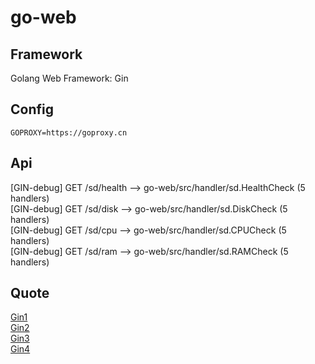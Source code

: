 # go-web

## Framework

Golang Web Framework: Gin

## Config

`GOPROXY=https://goproxy.cn`

## Api

[GIN-debug] GET    /sd/health                --> go-web/src/handler/sd.HealthCheck (5 handlers)  
[GIN-debug] GET    /sd/disk                  --> go-web/src/handler/sd.DiskCheck (5 handlers)  
[GIN-debug] GET    /sd/cpu                   --> go-web/src/handler/sd.CPUCheck (5 handlers)  
[GIN-debug] GET    /sd/ram                   --> go-web/src/handler/sd.RAMCheck (5 handlers)  

## Quote

[Gin1](https://github.com/WeisonWei/apiserver_demos)  
[Gin2](https://www.jianshu.com/p/a31e4ee25305)  
[Gin3](https://gitbook.cn/gitchat/column/5dab061e7d66831b22aa0b44)  
[Gin4](https://juejin.im/book/6844733730678898702)  